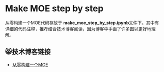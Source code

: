 # Make MOE step by step

从零构建一个MOE代码存放于 **make_moe_step_by_step.ipynb**文件下。其中有详细的代码注释，推荐结合技术博客阅读，因为博客中手画了许多图以更好地理解。

## 😸技术博客链接

- [从零构建一个MOE](https://zhuanlan.zhihu.com/p/695269522)
